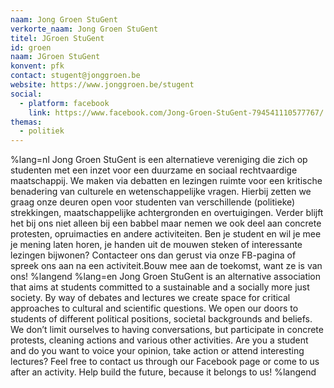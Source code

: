```yaml
---
naam: Jong Groen StuGent
verkorte_naam: Jong Groen StuGent
titel: JGroen StuGent
id: groen
naam: JGroen StuGent
konvent: pfk
contact: stugent@jonggroen.be
website: https://www.jonggroen.be/stugent
social:
  - platform: facebook
    link: https://www.facebook.com/Jong-Groen-StuGent-794541110577767/
themas:
  - politiek
---
```


%lang=nl Jong Groen StuGent is een alternatieve vereniging die zich op studenten met een inzet voor een duurzame en sociaal rechtvaardige maatschappij. We maken via debatten en lezingen ruimte voor een kritische benadering van culturele en wetenschappelijke vragen.
Hierbij zetten we graag onze deuren open voor studenten van verschillende (politieke) strekkingen, maatschappelijke achtergronden en overtuigingen.
Verder blijft het bij ons niet alleen bij een babbel maar nemen we ook deel aan concrete protesten, opruimacties en andere activiteiten.
Ben je student en wil je mee je mening laten horen, je handen uit de mouwen steken of interessante lezingen bijwonen? Contacteer ons dan gerust via onze FB-pagina of spreek ons aan na een activiteit.Bouw mee aan de toekomst, want ze is van ons! %langend %lang=en Jong Groen StuGent is an alternative association that aims at students committed to a sustainable and a socially more just society. By way of debates and lectures we create space for critical approaches to cultural and scientific questions. We open our doors to students of different political positions, societal backgrounds and beliefs. We don’t limit ourselves to having conversations, but participate in concrete protests, cleaning actions and various other activities. Are you a student and do you want to voice your opinion, take action or attend interesting lectures? Feel free to contact us through our Facebook page or come to us after an activity. Help build the future, because it belongs to us! %langend
